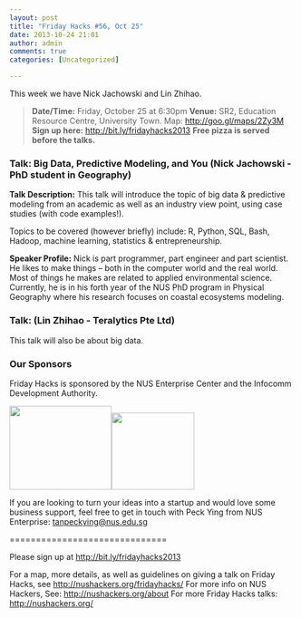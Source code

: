 ```yaml
---
layout: post
title: "Friday Hacks #56, Oct 25"
date: 2013-10-24 21:01
author: admin
comments: true
categories: [Uncategorized]

---
```

This week we have Nick Jachowski and Lin Zhihao. 
<blockquote><strong>Date/Time:</strong> Friday, October 25 at 6:30pm
<strong>Venue:</strong> SR2, Education Resource Centre, University Town. Map: <a href="http://goo.gl/maps/2Zy3M">http://goo.gl/maps/2Zy3M</a>
<strong>Sign up here:</strong> <a href="http://bit.ly/fridayhacks2013">http://bit.ly/fridayhacks2013</a>
<strong>Free pizza is served before the talks.</strong></blockquote>
<h3>Talk: Big Data, Predictive Modeling, and You (Nick Jachowski - PhD student in Geography)</h3>
<strong>Talk Description:</strong>
This talk will introduce the topic of big data & predictive modeling from an academic as well as an industry view point, using case studies (with code examples!).

Topics to be covered (however briefly) include: R, Python, SQL, Bash, Hadoop, machine learning, statistics & entrepreneurship.

<strong>Speaker Profile:</strong>
Nick is part programmer, part engineer and part scientist. He likes to make things – both in the computer world and the real world. Most of things he makes are related to applied environmental science. Currently, he is in his forth year of the NUS PhD program in Physical Geography where his research focuses on coastal ecosystems modeling.

<h3>Talk: (Lin Zhihao - Teralytics Pte Ltd)</h3>
This talk will also be about big data.

<h3>Our Sponsors</h3>
Friday Hacks is sponsored by the NUS Enterprise Center and the Infocomm Development Authority.

<a href="/res/2013/10/ETP-logo-full-color-vertical-to-be-used.jpg"><img class="alignnone  wp-image-3173" style="display: inline-block;" alt="" src="/res/2013/10/ETP-logo-full-color-vertical-to-be-used-300x247.jpg" width="180" height="148" /></a><a href="/res/2013/10/ida.png"><img class="alignnone  wp-image-3176" style="display: inline-block;" alt="" src="/res/2013/10/ida-300x280.png" width="146" height="136" /></a>

If you are looking to turn your ideas into a startup and would love some business support, feel free to get in touch with Peck Ying from NUS Enterprise: tanpeckying@nus.edu.sg

==============================

Please sign up at <a href="http://bit.ly/fridayhacks2013">http://bit.ly/fridayhacks2013</a>

For a map, more details, as well as guidelines on giving a talk on Friday Hacks, see <a href="/fridayhacks/">http://nushackers.org/fridayhacks/</a>
For more info on NUS Hackers, See: <a href="/about">http://nushackers.org/about</a>
For more Friday Hacks talks: <a href="/">http://nushackers.org/</a>
